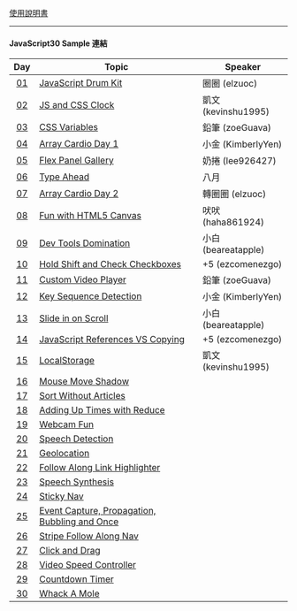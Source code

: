 [使用說明書](https://rabbit-church.notion.site/JS30-README-ee1cc150ece5490ab6b6edc3cf47bdaa)

---

#### **JavaScript30 Sample 連結**

|                          Day                          | Topic                                                                                                  | Speaker             |
| :---------------------------------------------------: | ------------------------------------------------------------------------------------------------------ | ------------------- |
| [01](https://rabbittee.github.io/JavaScript30/day01/) | [JavaScript Drum Kit](https://rabbittee.github.io/JavaScript30/day01/sample)                           | 圈圈 (elzuoc)       |
| [02](https://rabbittee.github.io/JavaScript30/day02/) | [JS and CSS Clock](https://rabbittee.github.io/JavaScript30/day02/sample)                              | 凱文 (kevinshu1995) |
| [03](https://rabbittee.github.io/JavaScript30/day03/) | [CSS Variables](https://rabbittee.github.io/JavaScript30/day03/sample)                                 | 鉛筆 (zoeGuava)     |
| [04](https://rabbittee.github.io/JavaScript30/day04/) | [Array Cardio Day 1](https://rabbittee.github.io/JavaScript30/day04/sample)                            | 小金 (KimberlyYen)  |
| [05](https://rabbittee.github.io/JavaScript30/day05/) | [Flex Panel Gallery](https://rabbittee.github.io/JavaScript30/day05/sample)                            | 奶捲 (lee926427)    |
| [06](https://rabbittee.github.io/JavaScript30/day06/) | [Type Ahead](https://rabbittee.github.io/JavaScript30/day06/sample)                                    | 八月                |
| [07](https://rabbittee.github.io/JavaScript30/day07/) | [Array Cardio Day 2](https://rabbittee.github.io/JavaScript30/day07/sample)                            | 轉圈圈 (elzuoc)     |
| [08](https://rabbittee.github.io/JavaScript30/day08/) | [Fun with HTML5 Canvas](https://rabbittee.github.io/JavaScript30/day08/sample)                         | 吠吠 (haha861924)   |
| [09](https://rabbittee.github.io/JavaScript30/day09/) | [Dev Tools Domination](https://rabbittee.github.io/JavaScript30/day09/sample)                          | 小白 (beareatapple) |
| [10](https://rabbittee.github.io/JavaScript30/day10/) | [Hold Shift and Check Checkboxes](https://rabbittee.github.io/JavaScript30/day10/sample)               | +5 (ezcomenezgo)
| [11](https://rabbittee.github.io/JavaScript30/day11/) | [Custom Video Player](https://rabbittee.github.io/JavaScript30/day11/sample)                           | 鉛筆 (zoeGuava) 
| [12](https://rabbittee.github.io/JavaScript30/day12/) | [Key Sequence Detection](https://rabbittee.github.io/JavaScript30/day12/sample)                        | 小金 (KimberlyYen)
| [13](https://rabbittee.github.io/JavaScript30/day13/) | [Slide in on Scroll](https://rabbittee.github.io/JavaScript30/day13/sample)                            | 小白 (beareatapple)
| [14](https://rabbittee.github.io/JavaScript30/day14/) | [JavaScript References VS Copying](https://rabbittee.github.io/JavaScript30/day14/sample)              | +5 (ezcomenezgo)
| [15](https://rabbittee.github.io/JavaScript30/day15/) | [LocalStorage](https://rabbittee.github.io/JavaScript30/day15/sample)                                  | 凱文 (kevinshu1995)
| [16](https://rabbittee.github.io/JavaScript30/day16/) | [Mouse Move Shadow](https://rabbittee.github.io/JavaScript30/day16/sample)                             |
| [17](https://rabbittee.github.io/JavaScript30/day17/) | [Sort Without Articles](https://rabbittee.github.io/JavaScript30/day17/sample)                         |
| [18](https://rabbittee.github.io/JavaScript30/day18/) | [Adding Up Times with Reduce](https://rabbittee.github.io/JavaScript30/day18/sample)                   |
| [19](https://rabbittee.github.io/JavaScript30/day19/) | [Webcam Fun](https://rabbittee.github.io/JavaScript30/day19/sample)                                    |
| [20](https://rabbittee.github.io/JavaScript30/day20/) | [Speech Detection](https://rabbittee.github.io/JavaScript30/day20/sample)                              |
| [21](https://rabbittee.github.io/JavaScript30/day21/) | [Geolocation](https://rabbittee.github.io/JavaScript30/day21/sample)                                   |
| [22](https://rabbittee.github.io/JavaScript30/day22/) | [Follow Along Link Highlighter](https://rabbittee.github.io/JavaScript30/day22/sample)                 |
| [23](https://rabbittee.github.io/JavaScript30/day23/) | [Speech Synthesis](https://rabbittee.github.io/JavaScript30/day23/sample)                              |
| [24](https://rabbittee.github.io/JavaScript30/day24/) | [Sticky Nav](https://rabbittee.github.io/JavaScript30/day24/sample)                                    |
| [25](https://rabbittee.github.io/JavaScript30/day25/) | [Event Capture, Propagation, Bubbling and Once](https://rabbittee.github.io/JavaScript30/day25/sample) |
| [26](https://rabbittee.github.io/JavaScript30/day26/) | [Stripe Follow Along Nav](https://rabbittee.github.io/JavaScript30/day26/sample)                       |
| [27](https://rabbittee.github.io/JavaScript30/day27/) | [Click and Drag](https://rabbittee.github.io/JavaScript30/day27/sample)                                |
| [28](https://rabbittee.github.io/JavaScript30/day28/) | [Video Speed Controller](https://rabbittee.github.io/JavaScript30/day28/sample)                        |
| [29](https://rabbittee.github.io/JavaScript30/day29/) | [Countdown Timer](https://rabbittee.github.io/JavaScript30/day29/sample)                               |
| [30](https://rabbittee.github.io/JavaScript30/day30/) | [Whack A Mole](https://rabbittee.github.io/JavaScript30/day30/sample)                                  |

